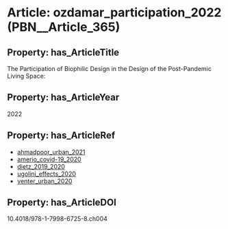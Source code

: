 # Article: __ozdamar_participation_2022__ (PBN__Article_365)

## Property: has_ArticleTitle

The Participation of Biophilic Design in the Design of the Post-Pandemic Living Space:

## Property: has_ArticleYear

2022

## Property: has_ArticleRef

* [ahmadpoor_urban_2021](../Article/PBN__Article_41)
* [amerio_covid-19_2020](../Article/PBN__Article_254)
* [dietz_2019_2020](../Article/PBN__Article_288)
* [ugolini_effects_2020](../Article/PBN__Article_90)
* [venter_urban_2020](../Article/PBN__Article_256)

## Property: has_ArticleDOI

10.4018/978-1-7998-6725-8.ch004

